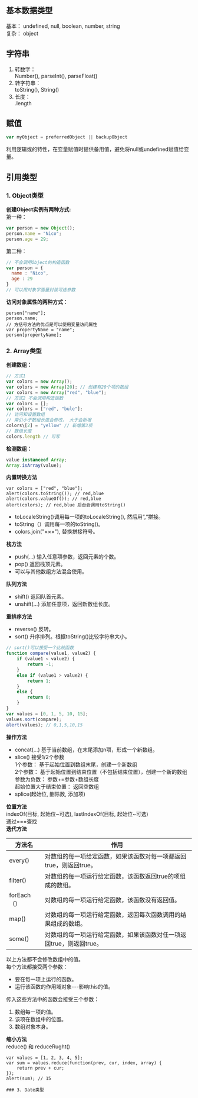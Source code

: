 
## 基本数据类型
基本： undefined, null, boolean, number, string  
复杂： object  
## 字符串
1. 转数字：  
   Number(), parseInt(), parseFloat()  
2. 转字符串：  
   toString(), String()  
3. 长度：  
   .length  
## 赋值
```js
var myObject = preferredObject || backupObject
```
利用逻辑或的特性，在变量赋值时提供备用值，避免将null或undefined赋值给变量。  

## 引用类型
### 1. Object类型
**创建Object实例有两种方式:**  
第一种：
```js
var person = new Object();
person.name = "Nico";
person.age = 29;
```
第二种：
```js
// 不会调用Object的构造函数
var person = {
  name : "Nico",
  age : 29
}
// 可以用对象字面量封装可选参数
```
**访问对象属性的两种方式：**
```
person["name"];
person.name;
// 方括号方法的优点是可以使用变量访问属性
var propertyName = "name";
person[propertyName];
```
### 2. Array类型
**创建数组：**  
```js
// 方式1
var colors = new Array();
var colors = new Array(20); // 创建有20个项的数组
var colors = new Array("red", "blue");
// 方式2 不会调用构造函数
var colors = [];
var colors = ["red", "bule"];
// 访问和设置数组
// 索引小于数组长度会修改， 大于会新增
colors\[2] = "yellow" // 新增第3项
// 数组长度
colors.length // 可写
```
**检测数组：**  
```js
value instanceof Array;
Array.isArray(value);
```
**内置转换方法**  
```
var colors = ["red", "blue"];
alert(colors.toString()); // red,blue
alert(colors.valueOf()); // red,blue
alert(colors); // red,blue 后台会调用toString()
```
* toLocaleString()调用每一项的toLocaleString(), 然后用“,“拼接。  
* toString（）调用每一项的toString()。  
* colors.join("×××"), 替换拼接符号。  

**栈方法**  
* push(...) 输入任意项参数，返回元素的个数。  
* pop() 返回栈顶元素。  
* 可以与其他数组方法混合使用。  

**队列方法**  
* shift() 返回队首元素。  
* unshift(...) 添加任意项，返回新数组长度。  

**重排序方法**  
* reverse() 反转。  
* sort() 升序排列。根据toString()比较字符串大小。  

```js
// sort()可以接受一个比较函数
function compare(value1, value2) {
    if (value1 < value2) {
        return -1;
    }
    else if (value1 > value2) {
        return 1;
    }
    else {
        return 0;
    }
}
var values = [0, 1, 5, 10, 15];
values.sort(compare);
alert(values); // 0,1,5,10,15
```
**操作方法**  
* concat(...) 基于当前数组，在末尾添加n项，形成一个新数组。  
* slice() 接受1/2个参数  
  1个参数： 基于起始位置到数组末尾，创建一个新数组  
  2个参数： 基于起始位置到结束位置（不包括结束位置），创建一个新的数组  
  参数为负数： 参数+=参数+数组长度  
  起始位置大于结束位置： 返回空数组  
* splice(起始位, 删除数, 添加项)  

**位置方法**  
indexOf(目标, 起始位~可选), lastIndexOf(目标, 起始位~可选)  
通过===查找  
**迭代方法**  

| 方法名 | 作用 |
| ------ | ------ |
| every() | 对数组的每一项给定函数，如果该函数对每一项都返回true，则返回true。 |
| filter() | 对数组的每一项运行给定函数，该函数返回true的项组成的数组。 |
| forEach（） | 对数组的每一项运行给定函数，该函数没有返回值。 |
| map() | 对数组的每一项运行给定函数，返回每次函数调用的结果组成的数组。 |
| some() | 对数组的每一项运行给定函数，如果该函数对任一项返回true，则返回true。 |

以上方法都不会修改数组中的值。  
每个方法都接受两个参数：  
* 要在每一项上运行的函数。  
* 运行该函数的作用域对象---影响this的值。  

传入这些方法中的函数会接受三个参数：  
1. 数组每一项的值。  
2. 该项在数组中的位置。  
3. 数组对象本身。  

**缩小方法**  
reduce() 和 reduceRught()  
```
var values = [1, 2, 3, 4, 5];
var sum = values.reduce(function(prev, cur, index, array) {
    return prev + cur;
});
alert(sum); // 15

### 3. Date类型
